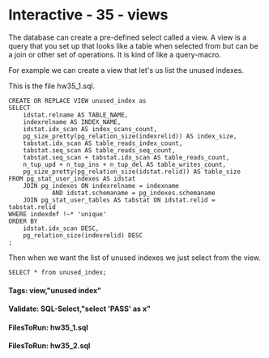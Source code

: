 



<style>
.pagebreak { page-break-before: always; }
.half { height: 200px; }
</style>








# Interactive - 35 - views

The database can create a pre-defined select called a view.
A view is a query that you set up that looks like a table when selected from but
can be a join or other set of operations.  It is kind of like a query-macro.

For example we can create a view that let's us list the unused indexes.

This is the file hw35_1.sql.

```
CREATE OR REPLACE VIEW unused_index as
SELECT
    idstat.relname AS TABLE_NAME,
    indexrelname AS INDEX_NAME,
    idstat.idx_scan AS index_scans_count,
    pg_size_pretty(pg_relation_size(indexrelid)) AS index_size,
    tabstat.idx_scan AS table_reads_index_count,
    tabstat.seq_scan AS table_reads_seq_count,
    tabstat.seq_scan + tabstat.idx_scan AS table_reads_count,
    n_tup_upd + n_tup_ins + n_tup_del AS table_writes_count,
    pg_size_pretty(pg_relation_size(idstat.relid)) AS table_size
FROM pg_stat_user_indexes AS idstat
	JOIN pg_indexes ON indexrelname = indexname
			AND idstat.schemaname = pg_indexes.schemaname
	JOIN pg_stat_user_tables AS tabstat ON idstat.relid = tabstat.relid
WHERE indexdef !~* 'unique'
ORDER BY
    idstat.idx_scan DESC,
    pg_relation_size(indexrelid) DESC
;

```

Then when we want the list of unused indexes we just select from the view.


```
SELECT * from unused_index;

```


#### Tags: view,"unused index"

#### Validate: SQL-Select,"select 'PASS' as x"

#### FilesToRun: hw35_1.sql
#### FilesToRun: hw35_2.sql
